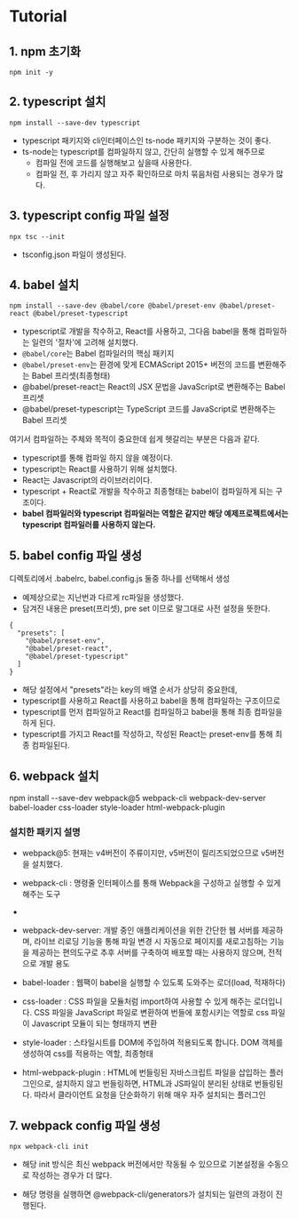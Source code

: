 # Tutorial

## 1. npm 초기화
`npm init -y`

## 2. typescript 설치
`npm install --save-dev typescript`

- typescript 패키지와 cli인터페이스인 ts-node 패키지와 구분하는 것이 좋다.
- ts-node는 typescript를 컴파일하지 않고, 간단히 실행할 수 있게 해주므로
  - 컴파일 전에 코드를 실행해보고 싶을때 사용한다. 
  - 컴파일 전, 후 가리지 않고 자주 확인하므로 마치 묶음처럼 사용되는 경우가 많다.

## 3. typescript config 파일 설정
`npx tsc --init`

- tsconfig.json 파일이 생성된다.

## 4. babel 설치
`npm install --save-dev @babel/core @babel/preset-env @babel/preset-react @babel/preset-typescript`
  
  - typescript로 개발을 착수하고, React를 사용하고, 그다음 babel을 통해 컴파일하는 일련의 '절차'에 고려해 설치했다.
  - `@babel/core`는 Babel 컴파일러의 핵심 패키지
  - `@babel/preset-env`는 환경에 맞게 ECMAScript 2015+ 버전의 코드를 변환해주는 Babel 프리셋(최종형태)
  - @babel/preset-react는 React의 JSX 문법을 JavaScript로 변환해주는 Babel 프리셋
  - @babel/preset-typescript는 TypeScript 코드를 JavaScript로 변환해주는 Babel 프리셋

여기서 컴파일하는 주체와 목적이 중요한데 쉽게 헷갈리는 부분은 다음과 같다.
  - typescript를 통해 컴파일 하지 않을 예정이다.
  - typescript는 React를 사용하기 위해 설치했다.
  - React는 Javascript의 라이브러리이다. 
  - typescript + React로 개발을 착수하고 최종형태는 babel이 컴파일하게 되는 구조이다.
  - **babel 컴파일러와 typescript 컴파일러는 역할은 같지만 해당 예제프로젝트에서는 typescript 컴파일러를 사용하지 않는다.**

## 5. babel config 파일 생성
디렉토리에서 .babelrc, babel.config.js 둘중 하나를 선택해서 생성

  - 예제상으로는 지난번과 다르게 rc파일을 생성했다.
  - 담겨진 내용은 preset(프리셋), pre set 이므로 말그대로 사전 설정을 뜻한다.
```
{
  "presets": [
    "@babel/preset-env",
    "@babel/preset-react",
    "@babel/preset-typescript"
  ]
}
```
  - 해당 설정에서 "presets"라는 key의 배열 순서가 상당히 중요한데,
  - typescript를 사용하고 React를 사용하고 babel을 통해 컴파일하는 구조이므로
  - typescript를 먼저 컴파일하고 React를 컴파일하고 babel을 통해 최종 컴파일을 하게 된다.
  - typescript를 가지고 React를 작성하고, 작성된 React는 preset-env를 통해 최종 컴파일된다.

## 6. webpack 설치
npm install --save-dev webpack@5 webpack-cli webpack-dev-server babel-loader css-loader style-loader html-webpack-plugin

### 설치한 패키지 설명

 - webpack@5: 현재는 v4버전이 주류이지만, v5버전이 릴리즈되었으므로 v5버전을 설치했다.

 - webpack-cli : 명령줄 인터페이스를 통해 Webpack을 구성하고 실행할 수 있게 해주는 도구
 - 
 - webpack-dev-server: 개발 중인 애플리케이션을 위한 간단한 웹 서버를 제공하며, 라이브 리로딩 기능을 통해 파일 변경 시 자동으로 페이지를 새로고침하는 기능을 제공하는 편의도구로 추후 서버를 구축하여 배포할 때는 사용하지 않으며, 전적으로 개발 용도
 - babel-loader : 웹팩이 babel을 실행할 수 있도록 도와주는 로더(load, 적재하다)

 - css-loader : CSS 파일을 모듈처럼 import하여 사용할 수 있게 해주는 로더입니다. CSS 파일을 JavaScript 파일로 변환하여 번들에 포함시키는 역할로 css 파일이 Javascript 모듈이 되는 형태까지 변환 
 
 - style-loader : 스타일시트를 DOM에 주입하여 적용되도록 합니다. DOM 객체를 생성하여 css를 적용하는 역할, 최종형태

 
 - html-webpack-plugin : HTML에 번들링된 자바스크립트 파일을 삽입하는 플러그인으로, 설치하지 않고 번들링하면, HTML과 JS파일이 분리된 상태로 번들링된다. 따라서 클라이언트 요청을 단순화하기 위해 매우 자주 설치되는 플러그인

## 7. webpack config 파일 생성
`npx webpack-cli init`

- 해당 init 방식은 최신 webpack 버전에서만 작동될 수 있으므로 기본설정을 수동으로 작성하는 경우가 더 많다.

- 해당 명령을 실행하면 @webpack-cli/generators가 설치되는 일련의 과정이 진행된다.
